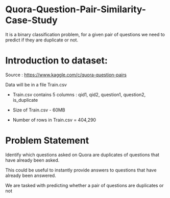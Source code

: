 # Quora-Question-Pair-Similarity-Case-Study

It is a binary classification problem, for a given pair of questions we need to predict if they are duplicate or not. 

# Introduction to dataset:

Source : https://www.kaggle.com/c/quora-question-pairs

Data will be in a file Train.csv 

- Train.csv contains 5 columns : qid1, qid2, question1, question2, is_duplicate 

- Size of Train.csv - 60MB 

- Number of rows in Train.csv = 404,290 

# Problem Statement 
Identify which questions asked on Quora are duplicates of questions that have already been asked. 

This could be useful to instantly provide answers to questions that have already been answered.

We are tasked with predicting whether a pair of questions are duplicates or not
